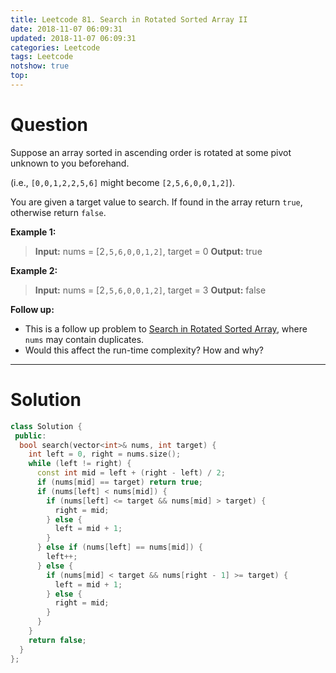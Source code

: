 ```yaml
---
title: Leetcode 81. Search in Rotated Sorted Array II
date: 2018-11-07 06:09:31
updated: 2018-11-07 06:09:31
categories: Leetcode
tags: Leetcode
notshow: true
top:
---
```


# Question

Suppose an array sorted in ascending order is rotated at some pivot unknown to you beforehand.

(i.e.,  `[0,0,1,2,2,5,6]`  might become  `[2,5,6,0,0,1,2]`).

You are given a target value to search. If found in the array return  `true`, otherwise return  `false`.

**Example 1:**

> **Input:** nums = [2`,5,6,0,0,1,2]`, target = 0
> **Output:** true

**Example 2:**

> **Input:** nums = [2`,5,6,0,0,1,2]`, target = 3
> **Output:** false

**Follow up:**

- This is a follow up problem to [Search in Rotated Sorted Array](https://leetcode.com/problems/search-in-rotated-sorted-array/description/), where  `nums`  may contain duplicates.
- Would this affect the run-time complexity? How and why?

<!-- more -->

----------

# Solution

```cpp
class Solution {
 public:
  bool search(vector<int>& nums, int target) {
    int left = 0, right = nums.size();
    while (left != right) {
      const int mid = left + (right - left) / 2;
      if (nums[mid] == target) return true;
      if (nums[left] < nums[mid]) {
        if (nums[left] <= target && nums[mid] > target) {
          right = mid;
        } else {
          left = mid + 1;
        }
      } else if (nums[left] == nums[mid]) {
        left++;
      } else {
        if (nums[mid] < target && nums[right - 1] >= target) {
          left = mid + 1;
        } else {
          right = mid;
        }
      }
    }
    return false;
  }
};
```
